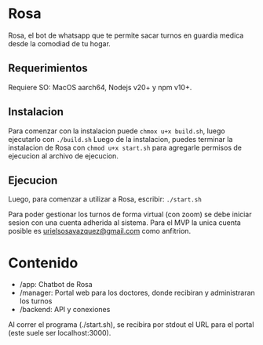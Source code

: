 # Rosa
Rosa, el bot de whatsapp que te permite sacar turnos en guardia medica desde la comodiad de tu hogar.

## Requerimientos
Requiere SO: MacOS aarch64, Nodejs v20+ y npm v10+.

## Instalacion
Para comenzar con la instalacion puede `chmox u+x build.sh`, luego ejecutarlo con `./build.sh`
Luego de la instalacion, puedes terminar la instalacion de Rosa con `chmod u+x start.sh` para agregarle permisos de ejecucion al archivo de ejecucion.

## Ejecucion
Luego, para comenzar a utilizar a Rosa, escribir: 
```./start.sh```

Para poder gestionar los turnos de forma virtual (con zoom) se debe iniciar sesion con una cuenta adherida al sistema. Para el MVP la unica cuenta posible es urielsosavazquez@gmail.com como anfitrion.

# Contenido
- /app: Chatbot de Rosa
- /manager: Portal web para los doctores, donde recibiran y administraran los turnos
- /backend: API y conexiones

Al correr el programa (./start.sh), se recibira por stdout el URL para el portal (este suele ser localhost:3000).
